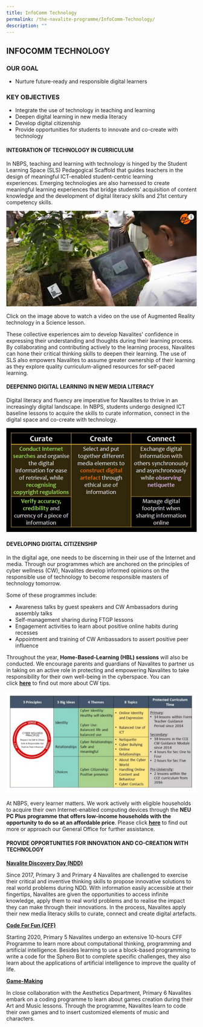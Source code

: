 ```yaml
---
title: InfoComm Technology
permalink: /the-navalite-programme/InfoComm-Technology/
description: ""
---
```

## INFOCOMM TECHNOLOGY


### OUR GOAL


*   Nurture future-ready and responsible digital learners

  

### KEY OBJECTIVES


*   Integrate the use of technology in teaching and learning 
*   Deepen digital learning in new media literacy 
*   Develop digital citizenship  
*   Provide opportunities for students to innovate and co-create with technology 


#### INTEGRATION OF TECHNOLOGY IN CURRICULUM

In NBPS, teaching and learning with technology is hinged by the Student Learning Space (SLS) Pedagogical Scaffold that guides teachers in the design of meaningful ICT-enabled student-centric learning experiences. Emerging technologies are also harnessed to create meaningful learning experiences that bridge students’ acquisition of content knowledge and the development of digital literacy skills and 21st century competency skills.

<a href="https://www.youtube.com/watch?v=XMLz-dbgMMQ">
<img src="/images/ETD%20Video.jpeg">
</a>

Click on the image above to watch a video on the use of Augmented Reality technology in a Science lesson.

These collective experiences aim to develop Navalites' confidence in expressing their understanding and thoughts during their learning process. By collaborating and contributing actively to the learning process, Navalites can hone their critical thinking skills to deepen their learning. The use of SLS also empowers Navalites to assume greater ownership of their learning as they explore quality curriculum-aligned resources for self-paced learning.

#### DEEPENING DIGITAL LEARNING IN NEW MEDIA LITERACY

Digital literacy and fluency are imperative for Navalites to thrive in an increasingly digital landscape. In NBPS, students undergo designed ICT baseline lessons to acquire the skills to curate information, connect in the digital space and co-create with technology.

![](/images/Benchmarks%20for%20NML.jpeg)

#### DEVELOPING DIGITAL CITIZENSHIP

In the digital age, one needs to be discerning in their use of the Internet and media. Through our programmes which are anchored on the principles of cyber wellness (CW), Navalites develop informed opinions on the responsible use of technology to become responsible masters of technology tomorrow.

Some of these programmes include:

*   Awareness talks by guest speakers and CW Ambassadors during assembly talks
*   Self-management sharing during FTGP lessons
*   Engagement activities to learn about positive online habits during recesses
*   Appointment and training of CW Ambassadors to assert positive peer influence

Throughout the year, **Home-Based-Learning (HBL) sessions** will also be conducted. We encourage parents and guardians of Navalites to partner us in taking on an active role in protecting and empowering Navalites to take responsibility for their own well-being in the cyberspace. You can click **[here](http://ictconnection.moe.edu.sg/cyber-wellness/for-parents)** to find out more about CW tips.

![](/images/CW%20Principles.png)

At NBPS, every learner matters. We work actively with eligible households to acquire their own Internet-enabled computing devices through the **NEU PC Plus programme** **that offers low-income households with the opportunity to do so at an affordable price**. Please click **[here](https://www.imda.gov.sg/programme-listing/neu-pc-plus)** to find out more or approach our General Office for further assistance.

#### PROVIDE OPPORTUNITIES FOR INNOVATION AND CO-CREATION WITH TECHNOLOGY 

**<u>Navalite Discovery Day (NDD)</u>**

Since 2017, Primary 3 and Primary 4 Navalites are challenged to exercise their critical and inventive thinking skills to propose innovative solutions to real world problems during NDD. With information easily accessible at their fingertips, Navalites are given the opportunities to access infinite knowledge, apply them to real world problems and to realise the impact they can make through their innovations. In the process, Navalites apply their new media literacy skills to curate, connect and create digital artefacts.

**<u>Code For Fun (CFF)</u>**

Starting 2020, Primary 5 Navalites undergo an extensive 10-hours CFF Programme to learn more about computational thinking, programming and artificial intelligence. Besides learning to use a block-based programming to write a code for the Sphero Bot to complete specific challenges, they also learn about the applications of artificial intelligence to improve the quality of life.

**<u>Game-Making</u>**

In close collaboration with the Aesthetics Department, Primary 6 Navalites embark on a coding programme to learn about games creation during their Art and Music lessons. Through the programme, Navalites learn to code their own games and to insert customized elements of music and characters.